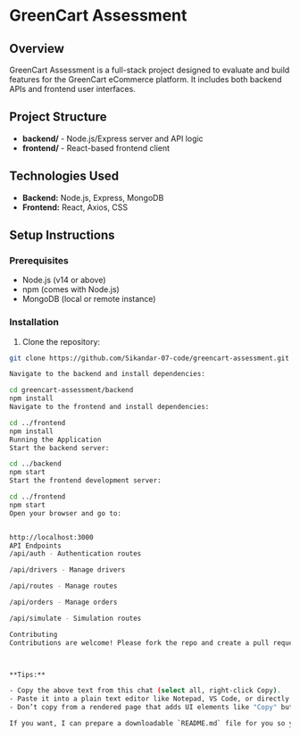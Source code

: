 # GreenCart Assessment

## Overview

GreenCart Assessment is a full-stack project designed to evaluate and build features for the GreenCart eCommerce platform. It includes both backend APIs and frontend user interfaces.

## Project Structure

- **backend/** - Node.js/Express server and API logic
- **frontend/** - React-based frontend client

## Technologies Used

- **Backend:** Node.js, Express, MongoDB
- **Frontend:** React, Axios, CSS

## Setup Instructions

### Prerequisites

- Node.js (v14 or above)
- npm (comes with Node.js)
- MongoDB (local or remote instance)

### Installation

1. Clone the repository:
```bash
git clone https://github.com/Sikandar-07-code/greencart-assessment.git

Navigate to the backend and install dependencies:

cd greencart-assessment/backend
npm install
Navigate to the frontend and install dependencies:

cd ../frontend
npm install
Running the Application
Start the backend server:

cd ../backend
npm start
Start the frontend development server:

cd ../frontend
npm start
Open your browser and go to:


http://localhost:3000
API Endpoints
/api/auth - Authentication routes

/api/drivers - Manage drivers

/api/routes - Manage routes

/api/orders - Manage orders

/api/simulate - Simulation routes

Contributing
Contributions are welcome! Please fork the repo and create a pull request.



**Tips:**

- Copy the above text from this chat (select all, right-click Copy).
- Paste it into a plain text editor like Notepad, VS Code, or directly into your GitHub repository’s README.md file in GitHub’s web editor.
- Don’t copy from a rendered page that adds UI elements like "Copy" buttons or language tags — those are not part of markdown.

If you want, I can prepare a downloadable `README.md` file for you so you can just upload
